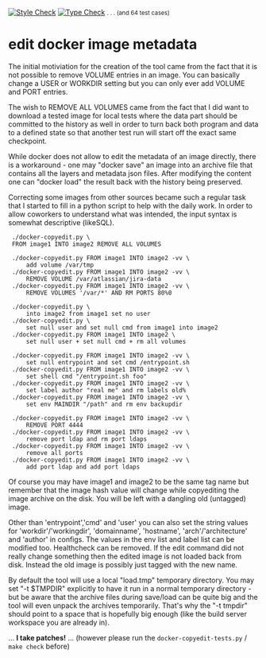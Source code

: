 [![Style Check](https://github.com/gdraheim/docker-copyedit/actions/workflows/stylecheck.yml/badge.svg?event=push)](https://github.com/gdraheim/docker-copyedit/actions/workflows/stylecheck.yml)
[![Type Check](https://github.com/gdraheim/docker-copyedit/actions/workflows/typecheck.yml/badge.svg?event=push)](https://github.com/gdraheim/docker-copyedit/actions/workflows/typecheck.yml)
<small>. . . (and 64 test cases)</small>

# edit docker image metadata

The initial motiviation for the creation of the tool came from
the fact that it is not possible to remove VOLUME entries in
an image. You can basically change a USER or WORKDIR setting
but you can only ever add VOLUME and PORT entries.

The wish to REMOVE ALL VOLUMES came from the fact that I did
want to download a tested image for local tests where the
data part should be committed to the history as well in order
to turn back both program and data to a defined state so that 
another test run will start off the exact same checkpoint.

While docker does not allow to edit the metadata of an image
directly, there is a workaround - one may "docker save" an
image into an archive file that contains all the layers and
metadata json files. After modifying the content one can
"docker load" the result back with the history being preserved.

Correcting some images from other sources became such a
regular task that I started to fill in a python script to
help with the daily work. In order to allow coworkers to
understand what was intended, the input syntax is somewhat
descriptive (likeSQL).

     ./docker-copyedit.py \
     FROM image1 INTO image2 REMOVE ALL VOLUMES
         
     ./docker-copyedit.py FROM image1 INTO image2 -vv \
         add volume /var/tmp
     ./docker-copyedit.py FROM image1 INTO image2 -vv \
         REMOVE VOLUME /var/atlassian/jira-data
     ./docker-copyedit.py FROM image1 INTO image2 -vv \
         REMOVE VOLUMES '/var/*' AND RM PORTS 80%0
     
     ./docker-copyedit.py \
         into image2 from image1 set no user
     ./docker-copyedit.py \
         set null user and set null cmd from image1 into image2
     ./docker-copyedit.py FROM image1 INTO image2 \
         set null user + set null cmd + rm all volumes

     ./docker-copyedit.py FROM image1 INTO image2 -vv \
         set null entrypoint and set cmd /entrypoint.sh
     ./docker-copyedit.py FROM image1 INTO image2 -vv \
         set shell cmd "/entrypoint.sh foo"
     ./docker-copyedit.py FROM image1 INTO image2 -vv \
         set label author "real me" and rm labels old%
     ./docker-copyedit.py FROM image1 INTO image2 -vv \
         set env MAINDIR "/path" and rm env backupdir

     ./docker-copyedit.py FROM image1 INTO image2 -vv \
         REMOVE PORT 4444
     ./docker-copyedit.py FROM image1 INTO image2 -vv \
         remove port ldap and rm port ldaps
     ./docker-copyedit.py FROM image1 INTO image2 -vv \
         remove all ports
     ./docker-copyedit.py FROM image1 INTO image2 -vv \
         add port ldap and add port ldaps

Of course you may have image1 and image2 to be the same
tag name but remember that the image hash value will 
change while copyediting the image archive on the disk.
You will be left with a dangling old (untagged) image.

Other than 'entrypoint','cmd' and 'user' you can also set 
the string values for 'workdir'/'workingdir', 'domainname',
'hostname', 'arch'/'architecture' and 'author' in configs.
The values in the env list and label list can be modified too.
Healthcheck can be removed.
If the edit command did not really change something then
the edited image is not loaded back from disk. Instead the 
old image is possibly just tagged with the new name.

By default the tool will use a local "load.tmp" temporary
directory. You may set "-t $TMPDIR" explicitly to have it
run in a normal temporary directory - but be aware that
the archive files during save/load can be quite big and the
tool will even unpack the archives temporarily. That's why
the "-t tmpdir" should point to a space that is hopefully big
enough (like the build server workspace you are already in).

... **I take patches!** 
... (however please run the `docker-copyedit-tests.py` / `make check` before)
